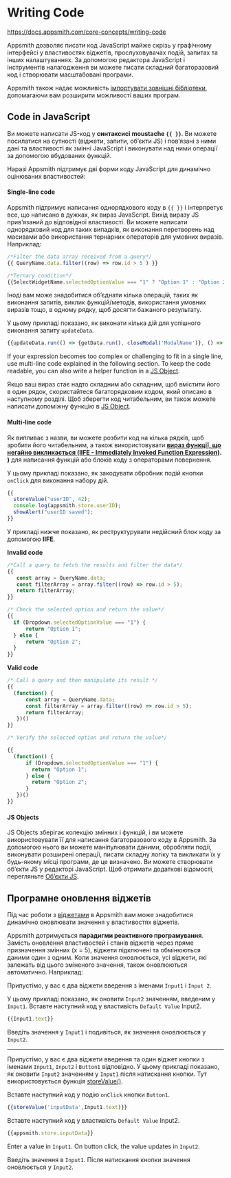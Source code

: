 # Writing Code

https://docs.appsmith.com/core-concepts/writing-code

Appsmith дозволяє писати код JavaScript майже скрізь у графічному інтерфейсі у властивостях віджетів, прослуховувачах подій, запитах та інших налаштуваннях. За допомогою редактора JavaScript і інструментів налагодження ви можете писати складний багаторазовий код і створювати масштабовані програми.

Appsmith також надає можливість [імпортувати зовнішні бібліотеки](https://docs.appsmith.com/core-concepts/writing-code/ext-libraries#custom-javascript-libraries), допомагаючи вам розширити можливості ваших програм.

## Code in JavaScript

Ви можете написати JS-код у **синтаксисі moustache `{{ }}`**. Ви можете посилатися на сутності (віджети, запити, об’єкти JS) і пов’язані з ними дані та властивості як змінні JavaScript і виконувати над ними операції за допомогою вбудованих функцій.

Наразі Appsmith підтримує дві форми коду JavaScript для динамічно оцінюваних властивостей:

#### Single-line code

Appsmith підтримує написання однорядкового коду в `{{ }}` і інтерпретує все, що написано в дужках, як вираз JavaScript. Вихід виразу JS прив’язаний до відповідної властивості. Ви можете написати однорядковий код для таких випадків, як виконання перетворень над масивами або використання тернарних операторів для умовних виразів. Наприклад:

```javascript
/*Filter the data array received from a query*/
{{ QueryName.data.filter((row) => row.id > 5 ) }}

/*Ternary condition*/
{{SelectWidgetName.selectedOptionValue === "1" ? "Option 1" : "Option 2" }} 
```

Іноді вам може знадобитися об’єднати кілька операцій, таких як виконання запитів, виклик функцій/методів, використання умовних виразів тощо, в одному рядку, щоб досягти бажаного результату. 

У цьому прикладі показано, як виконати кілька дій для успішного виконання запиту `updateData`.

```javascript
{{updateData.run(() => {getData.run(), closeModal('ModalName')}, () => {})}}
```

If your expression becomes too complex or challenging to fit in a single  line, use multi-line code explained in the following section. To keep  the code readable, you can also write a helper function in a [JS Object](https://docs.appsmith.com/core-concepts/writing-code/javascript-editor-beta#js-object).

Якщо ваш вираз стає надто складним або складним, щоб вмістити його в один рядок, скористайтеся багаторядковим кодом, який описано в наступному розділі. Щоб зберегти код читабельним, ви також можете написати допоміжну функцію в [JS Object](https://docs.appsmith.com/core-concepts/writing-code/javascript-editor-beta#js-object).

#### Multi-line code

Як випливає з назви, ви можете розбити код на кілька рядків, щоб зробити його читабельним, а також використовувати **[вираз функції, що негайно викликається (IIFE - Immediately Invoked Function Expression)](https://developer.mozilla.org/en-US/docs/Glossary/IIFE). )** для написання функцій або блоків коду з операторами повернення.

У цьому прикладі показано, як закодувати обробник подій кнопки `onClick` для виконання набору дій.

```javascript
{{
  storeValue("userID", 42);  
  console.log(appsmith.store.userID); 
  showAlert("userID saved");
}}
```

У прикладі нижче показано, як реструктурувати недійсний блок коду за допомогою **IIFE**.

**Invalid code**

```javascript
/*Call a query to fetch the results and filter the data*/
{{ 
   const array = QueryName.data;
   const filterArray = array.filter((row) => row.id > 5);
   return filterArray;
}}

/* Check the selected option and return the value*/
{{ 
  if (Dropdown.selectedOptionValue === "1") {
      return "Option 1";
  } else {
      return "Option 2";
  }
}}
```

 **Valid code**

```javascript
/* Call a query and then manipulate its result */
{{ 
  (function() {
      const array = QueryName.data;
      const filterArray = array.filter((row) => row.id > 5);
      return filterArray;
   })()
}}

/* Verify the selected option and return the value*/

{{ 
  (function() {
      if (Dropdown.selectedOptionValue === "1") {
        return "Option 1";
      } else {
        return "Option 2";
      }
   })()
}}
```

#### JS Objects

JS Objects зберігає колекцію змінних і функцій, і ви можете використовувати її для написання багаторазового коду в Appsmith. За допомогою нього ви можете маніпулювати даними, обробляти події, виконувати розширені операції, писати складну логіку та викликати їх у будь-якому місці програми, де це визначено. Ви можете створювати об’єкти JS у редакторі JavaScript. Щоб отримати додаткові відомості, перегляньте [Об’єкти JS](https://docs.appsmith.com/core-concepts/writing-code/javascript-editor-beta).

## Програмне оновлення віджетів

Під час роботи з [віджетами](https://docs.appsmith.com/reference/widgets) в Appsmith вам може знадобитися динамічно оновлювати значення у властивостях віджетів.

Appsmith дотримується **парадигми реактивного програмування**. Замість оновлення властивостей і станів віджетів через пряме призначення змінних (x = 5), віджети підключені та обмінюються даними один з одним. Коли значення оновлюється, усі віджети, які залежать від цього зміненого значення, також оновлюються автоматично. Наприклад:

Припустімо, у вас є два віджети введення з іменами `Input1` і `Input 2`.

У цьому прикладі показано, як оновити `Input2` значенням, введеним у `Input1`. Вставте наступний код у властивість `Default Value` Input2.

```javascript
{{Input1.text}}
```

Введіть значення у `Input1` і подивіться, як значення оновлюється у `Input2`.

------

Припустімо, у вас є два віджети введення та один віджет кнопки з іменами `Input1`, `Input2` і `Button1` відповідно. У цьому прикладі показано, як оновити `Input2` значенням у `Input1` після натискання кнопки. Тут використовується функція [storeValue()](https://docs.appsmith.com/reference/appsmith-framework/widget-actions/store-value).

Вставте наступний код у подію `onClick` кнопки `Button1`.

```javascript
{{storeValue('inputData',Input1.text)}}
```

Вставте наступний код у властивість `Default Value` Input2.

```javascript
{{appsmith.store.inputData}}
```

Enter a value in `Input1`. On button click, the value updates in `Input2`.

Введіть значення в `Input1`. Після натискання кнопки значення оновлюється у `Input2`.